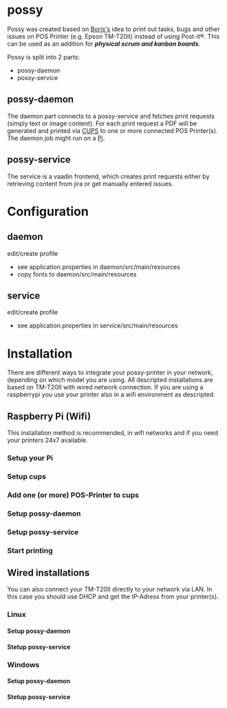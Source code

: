 # possy

Possy was created based on [Boris's](https://github.com/boris779) idea to print out tasks, bugs and other issues on POS Printer (e.g. Epson TM-T20II) instead of using Post-it®. This can be used as an addition for ***physical scrum and kanban boards***.

Possy is split into 2 parts:
- possy-daemon
- possy-service

## possy-daemon

The daemon part connects to a possy-service and fetches print requests (simply text or image content). For each print request a PDF will be generated and printed via [CUPS](https://www.cups.org) to one or more connected POS Printer(s). The daemon job might run on a [Pi](https://www.raspberrypi.org).

## possy-service

The service is a vaadin frontend, which creates print requests either by retrieving content from jira or get manually entered issues.

# Configuration

## daemon

edit/create profile 
* see application.properties in daemon/src/main/resources
* copy fonts to daemon/src/main/resources

## service

edit/create profile 
* see application.properties in service/src/main/resources


# Installation

There are different ways to integrate your possy-printer in your network, depending on which model you are using. All descripted installations are based on TM-T20II with wired network connection. If you are using a raspberrypi you use your printer also in a wifi environment as descripted.

## Raspberry Pi (Wifi)
This installation method is recommended, in wifi networks and if you need your printers 24x7 available.

### Setup your Pi

### Setup cups

### Add one (or more) POS-Printer to cups

### Setup possy-daemon

### Setup possy-service

### Start printing

## Wired installations

You can also connect your TM-T20II directly to your network via LAN. In this case you should use DHCP and get the IP-Adress from your printer(s). 

### Linux 

#### Setup possy-daemon

#### Stetup possy-service

### Windows 

#### Setup possy-daemon

#### Stetup possy-service

